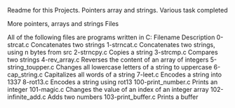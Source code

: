 Readme for this Projects. Pointers array and strings. Various task completed

More pointers, arrays and strings
Files

All of the following files are programs written in C:
Filename 	Description
0-strcat.c 	Concatenates two strings
1-strncat.c 	Concatenates two strings, using n bytes from src
2-strncpy.c 	Copies a string
3-strcmp.c 	Compares two strings
4-rev_array.c 	Reverses the content of an array of integers
5-string_toupper.c 	Changes all lowercase letters of a string to uppercase
6-cap_string.c 	Capitalizes all words of a string
7-leet.c 	Encodes a string into 1337
8-rot13.c 	Encodes a string using rot13
100-print_number.c 	Prints an integer
101-magic.c 	Changes the value of an index of an integer array
102-infinite_add.c 	Adds two numbers
103-print_buffer.c 	Prints a buffer
